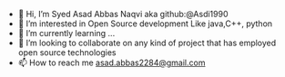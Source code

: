 - 👋 Hi, I’m Syed Asad Abbas Naqvi aka github:@Asdi1990
- 👀 I’m interested in Open Source development Like java,C++, python
- 🌱 I’m currently learning ...
- 💞️ I’m looking to collaborate on any kind of project that has employed open source technologies
- 📫 How to reach me asad.abbas2284@gmail.com

<!---
Asdi1990/Asdi1990 is a ✨ special ✨ repository because its `README.md` (this file) appears on your GitHub profile.
You can click the Preview link to take a look at your changes.
--->

